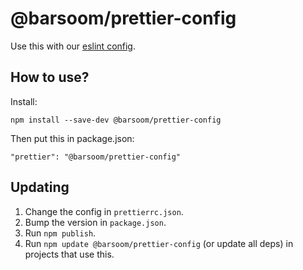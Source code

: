 # @barsoom/prettier-config

Use this with our [eslint config](https://github.com/barsoom/eslint-config-barsoom).

## How to use?

Install:

    npm install --save-dev @barsoom/prettier-config

Then put this in package.json:

    "prettier": "@barsoom/prettier-config"

## Updating

1. Change the config in `prettierrc.json`.
2. Bump the version in `package.json`.
3. Run `npm publish`.
4. Run `npm update @barsoom/prettier-config` (or update all deps) in projects that use this.
